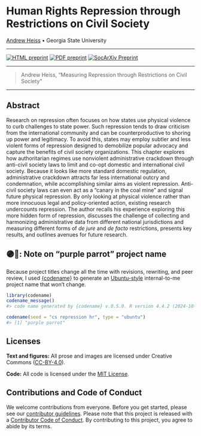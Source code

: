 # Human Rights Repression through Restrictions on Civil Society


<!-- README.md is generated from README.qmd. Please edit that file -->

[Andrew Heiss](https://www.andrewheiss.com) • Georgia State University

------------------------------------------------------------------------

<!-- badges: start -->

[![HTML preprint](https://img.shields.io/badge/HTML%20preprint-FF851B.png)](https://stats.andrewheiss.com/purple-parrot/) [![PDF preprint](https://img.shields.io/badge/PDF%20preprint-3D9970.png)](https://stats.andrewheiss.com/purple-parrot/heiss-hr-civil-society-repression-chapter.pdf) [![SocArXiv Preprint](https://img.shields.io/badge/SocArXiv%20preprint-10.31235%2Fosf.io%2Fwvecz__v1-blue)](https://doi.org/10.31235/osf.io/wvecz_v1)
<!-- badges: end -->

------------------------------------------------------------------------

> Andrew Heiss, “Measuring Repression through Restrictions on Civil Society”

------------------------------------------------------------------------

## Abstract

Research on repression often focuses on how states use physical violence to curb challenges to state power. Such repression tends to draw criticism from the international community and can be counterproductive to shoring up power and legitimacy. To avoid this, states may employ subtler and less violent forms of repression designed to demobilize popular advocacy and capture the benefits of civil society organizations. This chapter explores how authoritarian regimes use nonviolent administrative crackdown through anti-civil society laws to limit and co-opt domestic and international civil society. Because it looks like more standard domestic regulation, administrative crackdown attracts far less international outcry and condemnation, while accomplishing similar aims as violent repression. Anti-civil society laws can even act as a “canary in the coal mine” and signal future physical repression. By only looking at physical violence rather than more innocuous legal and policy-oriented action, existing research undercounts repression. The author recalls his experience exploring this more hidden form of repression, discusses the challenge of collecting and harmonizing administrative data from different national jurisdictions and measuring different forms of *de jure* and *de facto* restrictions, presents key results, and outlines avenues for future research.

## 🟣🦜: Note on “purple parrot” project name

Because project titles change all the time with revisions, rewriting, and peer review, I used [{codename}](http://svmiller.com/codename/) to generate an [Ubuntu-style](https://wiki.ubuntu.com/DevelopmentCodeNames) internal-to-me project name that won’t change.

``` r
library(codename)
codename_message()
#> code name generated by {codename} v.0.5.0. R version 4.4.2 (2024-10-31).

codename(seed = "cs repression hr", type = "ubuntu")
#> [1] "purple parrot"
```

## Licenses

**Text and figures:** All prose and images are licensed under Creative Commons ([CC-BY-4.0](http://creativecommons.org/licenses/by/4.0/)).

**Code:** All code is licensed under the [MIT License](LICENSE.md).

## Contributions and Code of Conduct

We welcome contributions from everyone. Before you get started, please see our [contributor guidelines](CONTRIBUTING.md). Please note that this project is released with a [Contributor Code of Conduct](https://contributor-covenant.org/version/2/0/CODE_OF_CONDUCT.html). By contributing to this project, you agree to abide by its terms.
